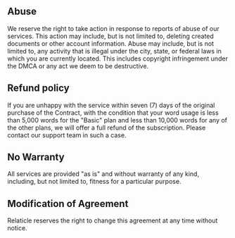 ## Abuse

We reserve the right to take action in response to reports of abuse of our services. This action may include, but is not
limited to, deleting created documents or other account information. Abuse may include, but is not limited to, any
activity that is illegal under the city, state, or federal laws in which you are currently located. This includes
copyright infringement under the DMCA or any act we deem to be destructive.

## Refund policy

If you are unhappy with the service within seven (7) days of the original purchase of the Contract, with the condition
that your word usage is less than 5,000 words for the "Basic" plan and less than 10,000 words for any of the other plans,
we will offer a full refund of the subscription. Please contact our support team in such a case.

## No Warranty

All services are provided "as is" and without warranty of any kind, including, but not limited to, fitness for a
particular purpose.

## Modification of Agreement

Relaticle reserves the right to change this agreement at any time without notice.
